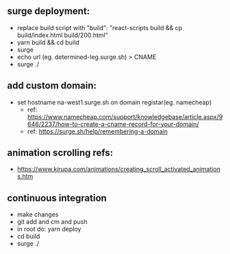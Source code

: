 ## surge deployment:

- replace build script with "build": "react-scripts build && cp build/index.html build/200.html"
- yarn build && cd build
- surge
- echo url (eg. determined-leg.surge.sh) > CNAME
- surge ./

## add custom domain:

- set hostname na-west1.surge.sh on domain registar(eg. namecheap)
  - ref: https://www.namecheap.com/support/knowledgebase/article.aspx/9646/2237/how-to-create-a-cname-record-for-your-domain/
  - ref: https://surge.sh/help/remembering-a-domain

## animation scrolling refs:

- https://www.kirupa.com/animations/creating_scroll_activated_animations.htm

## continuous integration

- make changes
- git add and cm and push
- in root do: yarn deploy
- cd build
- surge ./
